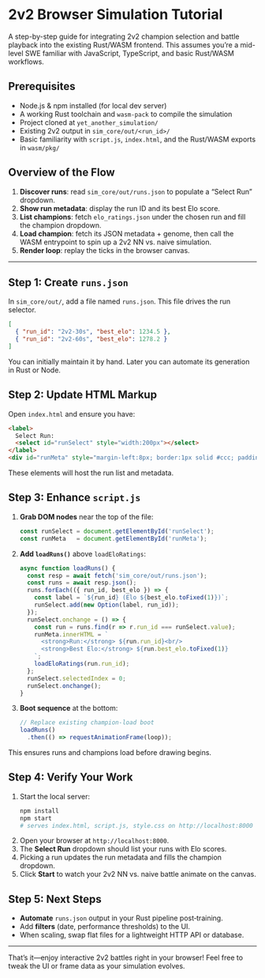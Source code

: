 # 2v2 Browser Simulation Tutorial

A step-by-step guide for integrating 2v2 champion selection and battle playback into the existing Rust/WASM frontend. This assumes you’re a mid-level SWE familiar with JavaScript, TypeScript, and basic Rust/WASM workflows.

## Prerequisites

- Node.js & npm installed (for local dev server)
- A working Rust toolchain and `wasm-pack` to compile the simulation
- Project cloned at `yet_another_simulation/`
- Existing 2v2 output in `sim_core/out/<run_id>/`
- Basic familiarity with `script.js`, `index.html`, and the Rust/WASM exports in `wasm/pkg/`

## Overview of the Flow

1. **Discover runs**: read `sim_core/out/runs.json` to populate a “Select Run” dropdown.
2. **Show run metadata**: display the run ID and its best Elo score.
3. **List champions**: fetch `elo_ratings.json` under the chosen run and fill the champion dropdown.
4. **Load champion**: fetch its JSON metadata + genome, then call the WASM entrypoint to spin up a 2v2 NN vs. naive simulation.
5. **Render loop**: replay the ticks in the browser canvas.

---

## Step 1: Create `runs.json`

In `sim_core/out/`, add a file named `runs.json`. This file drives the run selector.

```json
[
  { "run_id": "2v2-30s", "best_elo": 1234.5 },
  { "run_id": "2v2-60s", "best_elo": 1278.2 }
]
```

You can initially maintain it by hand. Later you can automate its generation in Rust or Node.

## Step 2: Update HTML Markup

Open `index.html` and ensure you have:

```html
<label>
  Select Run:
  <select id="runSelect" style="width:200px"></select>
</label>
<div id="runMeta" style="margin-left:8px; border:1px solid #ccc; padding:8px; max-width:300px;"></div>
```

These elements will host the run list and metadata.

## Step 3: Enhance `script.js`

1. **Grab DOM nodes** near the top of the file:
   ```js
   const runSelect = document.getElementById('runSelect');
   const runMeta   = document.getElementById('runMeta');
   ```

2. **Add `loadRuns()`** above `loadEloRatings`:
   ```js
   async function loadRuns() {
     const resp = await fetch('sim_core/out/runs.json');
     const runs = await resp.json();
     runs.forEach(({ run_id, best_elo }) => {
       const label = `${run_id} (Elo ${best_elo.toFixed(1)})`;
       runSelect.add(new Option(label, run_id));
     });
     runSelect.onchange = () => {
       const run = runs.find(r => r.run_id === runSelect.value);
       runMeta.innerHTML = `
         <strong>Run:</strong> ${run.run_id}<br/>
         <strong>Best Elo:</strong> ${run.best_elo.toFixed(1)}
       `;
       loadEloRatings(run.run_id);
     };
     runSelect.selectedIndex = 0;
     runSelect.onchange();
   }
   ```

3. **Boot sequence** at the bottom:
   ```js
   // Replace existing champion-load boot
   loadRuns()
     .then(() => requestAnimationFrame(loop));
   ```

This ensures runs and champions load before drawing begins.

## Step 4: Verify Your Work

1. Start the local server:
   ```bash
   npm install
   npm start
   # serves index.html, script.js, style.css on http://localhost:8000
   ```
2. Open your browser at `http://localhost:8000`.
3. The **Select Run** dropdown should list your runs with Elo scores.
4. Picking a run updates the run metadata and fills the champion dropdown.
5. Click **Start** to watch your 2v2 NN vs. naive battle animate on the canvas.

## Step 5: Next Steps

- **Automate** `runs.json` output in your Rust pipeline post‐training.
- Add **filters** (date, performance thresholds) to the UI.
- When scaling, swap flat files for a lightweight HTTP API or database.

---

That’s it—enjoy interactive 2v2 battles right in your browser! Feel free to tweak the UI or frame data as your simulation evolves.
